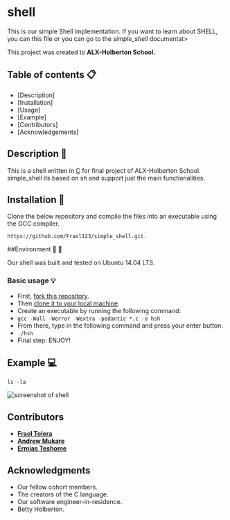 ##

# shell

This is our simple Shell implementation. If you want to learn about SHELL, you can this file or you can go to the *simple_shell* documentat>

This project was created to **ALX-Holberton School.**

## Table of contents :clipboard:

 - [Description]
 - [Installation]
 - [Usage]
 - [Example]
 - [Contributors]
 - [Acknowledgements]
## Description :e-mail:
This is a shell written in [C](https://en.wikipedia.org/wiki/C_(programming_language)) for final project of ALX-Holberton School. simple_shell its based on sh and support just the main functionalities.

## Installation :wrench:
Clone the below repository and compile the files into an executable using the GCC compiler.
```
https://github.com/Fraol123/simple_shell.git.
```
##Environment :evergreen_tree: :evergreen_tree:

Our shell was built and tested on  Ubuntu 14.04 LTS.

### Basic usage :bulb:
- First, [fork this repository](https://www.earthdatascience.org/workshops/intro-version-control-git/about-forks/).
- Then [clone it to your local machine](https://docs.github.com/en/github/creating-cloning-and-archiving-repositories/cloning-a-repository).
- Create an executable by running the following command:
- `gcc -Wall -Werror -Wextra -pedantic *.c -o hsh`
- From there, type in the following command and press your enter button.
- `./hsh`
- Final step: ENJOY!

## Example :computer:
```
ls -la
```
![screenshot of shell](https://user-images.githubusercontent.com/30075600/114757753-e50c2180-9d64-11eb-95ea-fb9bba776c8c.png)

## Contributors
* [**Fraol Tolera**](https://github.com/Fraol123)
* [**Andrew Mukare**](https://github.com/JudgeFudge19)
* [**Ermias Teshome**](https://github.com/ermiast)

## Acknowledgments
- Our fellow cohort members.
- The creators of the C language.
- Our software engineer-in-residence.
- Betty Holberton.

